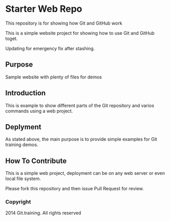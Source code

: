 # Starter Web Repo

This repository is for showing how Git and GitHub work

This is a simple website project for showing how to use Git and GitHub toget.

Updating for emergency fix after stashing.

## Purpose

Sample website with plenty of files for demos

## Introduction

This is example to show different parts of the Git repository and varios commands using a web project.

## Deplyment

As stated above, the main purpose is to provide simple examples for Git training demos.

## How To Contribute

This is a simple web project, deployment can be on any web server or even local file system.

Please fork this repository and then issue Pull Request for review.

### Copyright

2014 Git.training. All rights reserved

